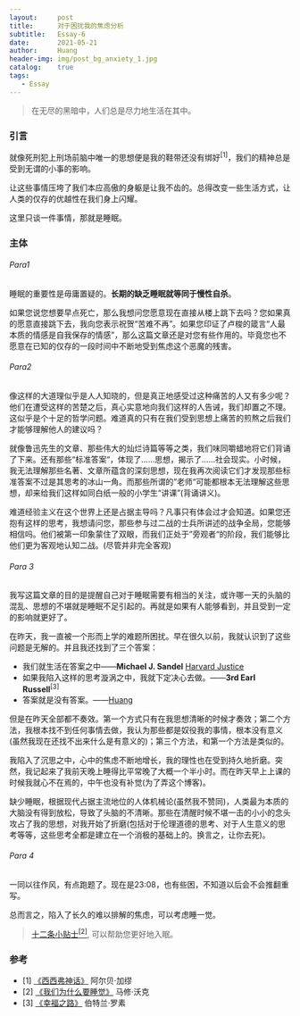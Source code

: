 ```yaml
---
layout:     post
title:      对于困扰我的焦虑分析
subtitle:   Essay-6
date:       2021-05-21
author:     Huang
header-img: img/post_bg_anxiety_1.jpg
catalog:    true
tags:
   - Essay
---
```


> 在无尽的黑暗中，人们总是尽力地生活在其中。

### 引言

就像死刑犯上刑场前脑中唯一的思想便是我的鞋带还没有绑好<sup>[1]</sup>，我们的精神总是受到无谓的小事的影响。

让这些事情压垮了我们本应高傲的身躯是让我不齿的。总得改变一些生活方式，让人类的仅存的优越性在我们身上闪耀。

这里只谈一件事情，那就是睡眠。

### 主体

###### Para1

睡眠的重要性是毋庸置疑的。**长期的缺乏睡眠就等同于慢性自杀**。

如果您说您想要早点死亡，那么我想问您愿意现在直接从楼上跳下去吗？您如果真的愿意直接跳下去，我向您表示祝贺“苦难不再”。如果您印证了卢梭的箴言“人最本质的情感是自我保存的情感”，那么这篇文章还是对您有些作用的。毕竟您也不愿意在已知的仅存的一段时间中不断地受到焦虑这个恶魔的残害。

###### Para2

像这样的大道理似乎是人人知晓的，但是真正地感受过这种痛苦的人又有多少呢？他们在遭受这样的苦楚之后，真心实意地向我们这样的人告诫，我们却置之不理。这似乎是个十足的哲学问题。难道真的只有在我们受到思想上痛苦的煎熬之后我们才能够理解他人的建议吗？

就像鲁迅先生的文章、那些伟大的灿烂诗篇等等之类，我们味同嚼蜡地将它们背诵了下来。还有那些“标准答案“，体现了……思想，揭示了……社会现实。小时候，我无法理解那些名著、文章所蕴含的深刻思想，现在我再次阅读它们才发现那些标准答案不过是其思考的冰山一角。而那些所谓的”老师“可能都根本无法理解这些思想，却来给我们这样如同白纸一般的小学生“讲课”(背诵讲义)。

难道经验主义在这个世界上还是占据主导吗？凡事只有体会过才会知道。如果您还抱有这样的思考，我想请问您，那些参与过二战的士兵所讲述的战争全局，您能够相信吗。他们被第一印象蒙住了双眼，而我们正处于”旁观者“的阶段，我们能够比他们更为客观地认知二战。(尽管并非完全客观)

###### Para 3

我写这篇文章的目的是提醒自己对于睡眠需要有相当的关注，或许哪一天的头脑的混乱、思想的不堪就是睡眠不足引起的。再就是如果有人能够看到，并且受到一定的影响就更好了。

在昨天，我一直被一个形而上学的难题所困扰。早在很久以前，我就认识到了这些问题是无解的。并且我还找到了三个答案：

* 我们就生活在答案之中——**Michael J. Sandel** [Harvard Justice](https://justiceharvard.org/)
* 如果我陷入这样的思考漩涡之中，我就下定决心去做。——**3rd Earl Russell**<sup>[3]</sup>
* 答案就是没有答案。——[Huang](https://huang-feiyu.github.io/about/)

但是在昨天全部都不奏效。第一个方式只有在我思想清晰的时候才奏效；第二个方法，我根本找不到任何事情去做，我认为那些都是奴役我的事情，根本没有意义(虽然我现在还找不出来什么是有意义的)；第三个方法，和第一个方法是类似的。

我陷入了沉思之中，心中的焦虑不断地增长，我的理性也在受到持久地折磨。突然，我记起来了我前天晚上睡得比平常晚了大概一个半小时。而在昨天早上上课的时候我就心不在焉的，中午也没有补觉(为了弄这个博客)。

缺少睡眠，根据现代占据主流地位的人体机械论(虽然我不赞同)，人类最为本质的大脑没有得到放松，导致了头脑的不清晰。那些在清醒时候不堪一击的小小的念头攻占了我的思想，对我开始了折磨(包括对于伦理道德的思考、对于人生意义的思考等等，这些思考全都是建立在一个消极的基础上的。换言之，让你去死)。

###### Para 4

一同以往作风，有点跑题了。现在是23:08，也有些困，不知道以后会不会推翻重写。

总而言之，陷入了长久的难以排解的焦虑，可以考虑睡一觉。

> [十二条小贴士<sup>[2]</sup>](https://book.douban.com/annotation/93393073/), 可以帮助您更好地入眠。

### 参考

* [1] [《西西弗神话》](https://book.douban.com/subject/24257403/) 阿尔贝·加缪
* [2] [《我们为什么要睡觉》](https://book.douban.com/subject/35332778/) 马修·沃克
* [3] [《幸福之路》](https://book.douban.com/subject/35302634/) 伯特兰·罗素
